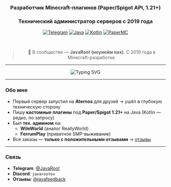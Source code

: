 <div align="center">

### Разработчик Minecraft-плагинов (Paper/Spigot API, 1.21+)  
### Технический администратор серверов с 2019 года

[![Telegram](https://img.shields.io/badge/Telegram-2CA5E0?style=flat&logo=telegram&logoColor=white)](https://t.me/JavaRoot)
[![Java](https://img.shields.io/badge/Java-ED8B00?style=flat&logo=openjdk&logoColor=white)](https://www.java.com)
[![Kotlin](https://img.shields.io/badge/Kotlin-0095D5?style=flat&logo=kotlin&logoColor=white)](https://kotlinlang.org)
[![PaperMC](https://img.shields.io/badge/PaperMC-4285F4?style=flat&logo=git&logoColor=white)](https://papermc.io)

<br>

> 💬 В сообществе — **JavaRoot (ноунейм нах)**. С 2019 года в Minecraft-разработке.

</div>

---

<div align="center">
  <img src="https://readme-typing-svg.demolab.com?font=Fira+Code&size=20&duration=3000&pause=500&color=8B8B8B&center=true&vCenter=true&width=600&lines=Paper+1.21...;Spigot+API...;Custom+Plugins...;Optimizing+TPS...;Writing+Java...;Debugging+logs...;Making+players+stay..." alt="Typing SVG" />
</div>

---

### Обо мне

- Первый сервер запустил на **Aternos** для друзей → ушёл в глубокую техническую сторону  
- Пишу **кастомные плагины** под **Paper/Spigot 1.21+** на Java (Kotlin — редко, по запросу)  
- Был **тех. админом** на:  
  - **WileWorld** (аналог ReallyWorld)  
  - **FerrumPlay** (приватное SMP-выживание)  
- Все заказы — **только с положительными отзывами** → [отзывы](https://t.me/feedbackjava)

---

### Связь

- **Telegram**: [@JavaRoot](https://t.me/JavaRoot)  
- **Discord**: `javarootov`  
- **Отзывы**: [@javafeedback](https://t.me/feedbackjava)
